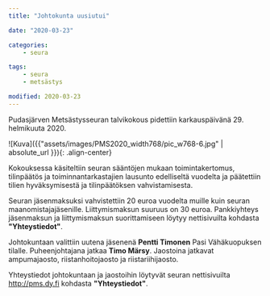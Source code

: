```yaml
---
title: "Johtokunta uusiutui"

date: "2020-03-23"

categories:
    - seura

tags:
    - seura
    - metsästys

modified: 2020-03-23
---
```


Pudasjärven Metsästysseuran talvikokous pidettiin karkauspäivänä 29. helmikuuta 2020.

![Kuva]({{"assets/images/PMS2020_width768/pic_w768-6.jpg" | absolute_url }}){: .align-center}

Kokouksessa käsiteltiin seuran sääntöjen mukaan toimintakertomus, tilinpäätös ja toiminnantarkastajien lausunto edelliseltä vuodelta ja päätettiin tilien hyväksymisestä ja tilinpäätöksen vahvistamisesta.

Seuran jäsenmaksuksi vahvistettiin 20 euroa vuodelta muille kuin seuran maanomistajajäsenille. Liittymismaksun suuruus on 30 euroa. Pankkiyhteys jäsenmaksun ja liittymismaksun suorittamiseen löytyy nettisivuilta kohdasta **"Yhteystiedot"**.

Johtokuntaan valittiin uutena jäsenenä **Pentti Timonen** Pasi Vähäkuopuksen tilalle.
Puheenjohtajana jatkaa **Timo Märsy**.
Jaostoina jatkavat ampumajaosto, riistanhoitojaosto ja riistariihijaosto.

Yhteystiedot johtokuntaan ja jaostoihin löytyvät seuran nettisivuilta <http://pms.dy.fi> kohdasta **"Yhteystiedot"**.
